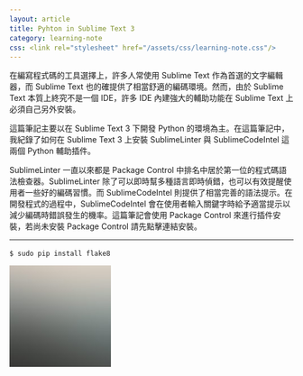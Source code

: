 ```yaml
---
layout: article
title: Pyhton in Sublime Text 3
category: learning-note
css: <link rel="stylesheet" href="/assets/css/learning-note.css"/>
---
```


在編寫程式碼的工具選擇上，許多人常使用 Sublime Text 作為首選的文字編輯器，而 Sublime Text 也的確提供了相當舒適的編碼環境。然而，由於 Sublime Text 本質上終究不是一個 IDE，許多 IDE 內建強大的輔助功能在 Sublime Text 上必須自己另外安裝。

這篇筆記主要以在 Sublime Text 3 下開發 Python 的環境為主。在這篇筆記中，我紀錄了如何在 Sublime Text 3 上安裝 SublimeLinter 與 SublimeCodeIntel 這兩個 Python 輔助插件。

SublimeLinter 一直以來都是 Package Control 中排名中居於第一位的程式碼語法檢查器。SublimeLinter 除了可以即時幫多種語言即時偵錯，也可以有效提醒使用者一些好的編碼習慣。而 SublimeCodeIntel 則提供了相當完善的語法提示。在開發程式的過程中，SublimeCodeIntel 會在使用者輸入關鍵字時給予適當提示以減少編碼時錯誤發生的機率。這篇筆記會使用 Package Control 來進行插件安裝，若尚未安裝 Package Control 請先點擊連結安裝。

---

`$ sudo pip install flake8`

![My helpful screenshot](/images/pic04.jpg)